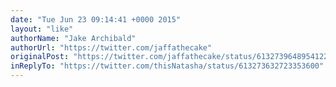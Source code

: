 ```yaml
---
date: "Tue Jun 23 09:14:41 +0000 2015"
layout: "like"
authorName: "Jake Archibald"
authorUrl: "https://twitter.com/jaffathecake"
originalPost: "https://twitter.com/jaffathecake/status/613273964895412225"
inReplyTo: "https://twitter.com/thisNatasha/status/613273632723353600"
---
```

